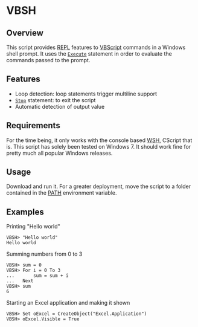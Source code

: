 VBSH
==
Overview
--
This script provides [REPL](https://en.wikipedia.org/wiki/REPL "Read-Eval-Print-Loop") features to [VBScript](https://en.wikipedia.org/wiki/VBScript "Visual Basic Script") commands in a Windows shell prompt. It uses the [`Execute`](http://msdn.microsoft.com/en-us/library/03t418d2.aspx) statement in order to evaluate the commands passed to the prompt.

Features
--
* Loop detection: loop statements trigger multiline support
* [`Stop`](http://msdn.microsoft.com/en-us/library/zw86czy2.aspx) statement: to exit the script
* Automatic detection of output value

Requirements
--
For the time being, it only works with the console based [WSH](https://en.wikipedia.org/wiki/Windows_Script_Host), CScript that is. This script has solely been tested on Windows 7. It should work fine for pretty much all popular Windows releases.

Usage
--
Download and run it. For a greater deployment, move the script to a folder contained in the [PATH](https://en.wikipedia.org/wiki/Path_%28variable%29) environment variable.

Examples
--
Printing "Hello world"

    VBSH> "Hello world"
    Hello world

Summing numbers from 0 to 3

    VBSH> sum = 0
    VBSH> For i = 0 To 3
    ...       sum = sum + i
    ...   Next
    VBSH> sum
    6

Starting an Excel application and making it shown

    VBSH> Set oExcel = CreateObject("Excel.Application")
    VBSH> oExcel.Visible = True
